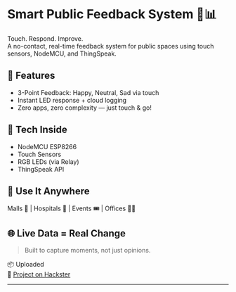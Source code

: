 # Smart Public Feedback System 🚦📊

Touch. Respond. Improve.  
A no-contact, real-time feedback system for public spaces using touch sensors, NodeMCU, and ThingSpeak.

## 🚀 Features
- 3-Point Feedback: Happy, Neutral, Sad via touch
- Instant LED response + cloud logging
- Zero apps, zero complexity — just touch & go!

## 🔧 Tech Inside
- NodeMCU ESP8266  
- Touch Sensors  
- RGB LEDs (via Relay)  
- ThingSpeak API

## 🎯 Use It Anywhere
Malls 🏬 | Hospitals 🏥 | Events 🎟️ | Offices 🧑‍💼

## 🌐 Live Data = Real Change

> Built to capture moments, not just opinions.

📦 Uploaded  
🔗 [Project on Hackster](https://www.hackster.io/531285/smart-public-feedback-system-ef4b8d)

---
